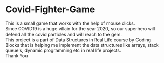 # Covid-Fighter-Game

This is a small game that works with the help of mouse clicks. <br> Since COVID19 is a huge villain for the year 2020, so our superhero will defend all the covid particles and will reach to the gem.<br> This project is a part of Data Structures in Real Life course by Coding Blocks that is helping me implement the data structures like arrays, stack queue's, dynamic programming etc in real life projects.<br> Thank You
